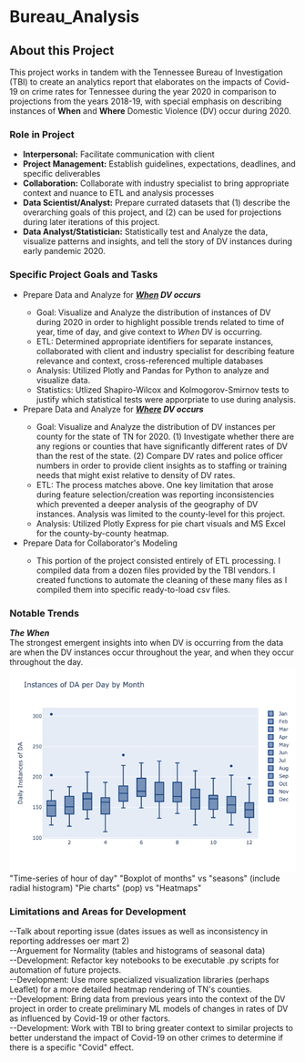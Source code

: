 # Bureau_Analysis

## About this Project

This project works in tandem with the Tennessee Bureau of Investigation (TBI) to create an analytics report that elaborates on the impacts of Covid-19 on crime rates for Tennessee during the year 2020 in comparison to projections from the years 2018-19, with special emphasis on describing instances of **When** and **Where** Domestic Violence (DV) occur during 2020. 

### Role in Project

<ul>
    <li><strong>Interpersonal:</strong> Facilitate communication with client</li>
    <li><strong>Project Management:</strong> Establish guidelines, expectations, deadlines, and specific deliverables</li> 
    <li><strong>Collaboration:</strong> Collaborate with industry specialist to bring appropriate context and nuance to ETL and analysis processes</li>
    <li><strong>Data Scientist/Analyst:</strong> Prepare currated datasets that (1) describe the overarching goals of this project, and (2) can be used for projections during later iterations of this project.</li>
    <li><strong>Data Analyst/Statistician:</strong> Statistically test and Analyze the data, visualize patterns and insights, and tell the story of DV instances during early pandemic 2020.</li>
</ul>

### Specific Project Goals and Tasks

<ul>
    <li>Prepare Data and Analyze for <strong><em><u>When</u> DV occurs</em></strong> </li>
    <ul>
        <li>Goal: Visualize and Analyze the distribution of instances of DV during 2020 in order to highlight possible trends related to time of year, time of day, and give context to <em>When</em> DV is occurring.</li>
        <li>ETL: Determined appropriate identifiers for separate instances, collaborated with client and industry specialist for describing feature relevance and context, cross-referenced multiple databases</li>
        <li>Analysis: Utilized Plotly and Pandas for Python to analyze and visualize data.</li>
        <li>Statistics: Utlized Shapiro-Wilcox and Kolmogorov-Smirnov tests to justify which statistical tests were apporpriate to use during analysis.</li>
    </ul>
    <li>Prepare Data and Analyze for <strong><em><u>Where</u> DV occurs</em></strong> </li>
    <ul>
        <li>Goal: Visualize and Analyze the distribution of DV instances per county for the state of TN for 2020. (1) Investigate whether there are any regions or counties that have significantly different rates of DV than the rest of the state. (2) Compare DV rates and police officer numbers in order to provide client insights as to staffing or training needs that might exist relative to density of DV rates.</li>
        <li>ETL: The process matches above. One key limitation that arose during feature selection/creation was reporting inconsistencies which prevented a deeper analysis of the geography of DV instances. Analysis was limited to the county-level for this project.</li>
        <li>Analysis: Utilized Plotly Express for pie chart visuals and MS Excel for the county-by-county heatmap.</li>
</li>
    </ul>
    <li>Prepare Data for Collaborator's Modeling</li>
    <ul>
        <li>This portion of the project consisted entirely of ETL processing. I compiled data from a dozen files provided by the TBI vendors. I created functions to automate the cleaning of these many files as I compiled them into specific ready-to-load csv files.</li>
    </ul>
</ul>

### Notable Trends

<strong><em>The When</em></strong><br>
The strongest emergent insights into when DV is occurring from the data are when the DV instances occur throughout the year, and when they occur throughout the day. <br>
!['Distribution of DV Instances per month'](Visuals/DA_Monthly_by_Day.png)
"Time-series of hour of day"
"Boxplot of months" vs "seasons" (include radial histogram)
"Pie charts" (pop) vs "Heatmaps"

### Limitations and Areas for Development

--Talk about reporting issue (dates issues as well as inconsistency in reporting addresses oer mart 2)<br>
--Arguement for Normality (tables and histograms of seasonal data)<br>
--Development: Refactor key notebooks to be executable .py scripts for automation of future projects.<br>
--Development: Use more specialized visualization libraries (perhaps Leaflet) for a more detailed heatmap rendering of TN's counties.<br>
--Development: Bring data from previous years into the context of the DV project in order to create preliminary ML models of changes in rates of DV as influenced by Covid-19 or other factors.<br>
--Development: Work with TBI to bring greater context to similar projects to better understand the impact of Covid-19 on other crimes to determine if there is a specific "Covid" effect.